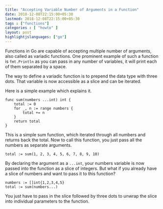 ```yaml
---
title: "Accepting Variable Number of Arguments in a Function"
date: 2018-12-08T22:15:00+05:30
lastmod: 2018-12-08T22:15:00+05:30
tags : ["functions"]
categories : [ "howto" ]
layout: post
highlightjslanguages: ["go"]
---
```


Functions in Go are capable of accepting multiple number of arguments, also called as variadic functions. One prominent example of such a function is `fmt.Println` as you can pass in any number of variables, it will print each of them separated by a space.

<!--more-->

The way to define a variadic function is to prepend the data type with three dots. That variable is now accessible as a slice and can be iterated.

Here is a simple example which explains it.

    func sum(numbers ...int) int {
        total := 0
        for _, n := range numbers {
            total += n
        }
        return total
    }



This is a simple sum function, which iterated through all numbers and returns back the total. 
Now to call this function, you just pass all the numbers as separate arguments. 

	total := sum(1, 2, 3, 4, 5, 6, 7, 8, 9, 10)

By declaring the argument as a `...int`, your numbers variable is now passed into the function as a slice of integers. But what if you already have a slice of numbers and want to pass it to this function?

    numbers := []int{1,2,3,4,5}
    total := sum(numbers...)

You just have to pass in the slice followed by three dots to unwrap the slice into individual parameters to the function. 